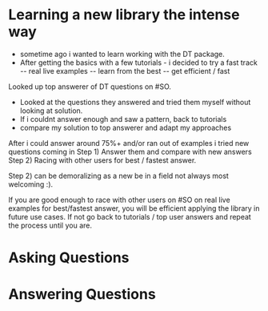 # Learning a new library the intense way
- sometime ago i wanted to learn working with the DT package.
- After getting the basics with a few tutorials - i decided to try a fast track
-- real live examples
-- learn from the best
-- get efficient / fast

Looked up top answerer of DT questions on #SO. 
- Looked at the questions they answered and tried them myself without looking at solution.
- If i couldnt answer enough and saw a pattern, back to tutorials
- compare my solution to top answerer and adapt my approaches

After i could answer around 75%+ and/or ran out of examples i tried new questions coming in
Step 1) Answer them and compare with new answers
Step 2) Racing with other users for best / fastest answer.

Step 2) can be demoralizing as a new be in a field not always most welcoming :).

If you are good enough to race with other users on #SO on real live examples for best/fastest 
answer, you will be efficient applying the library in future use cases.
If not go back to tutorials / top user answers and repeat the process until you are.


# Asking Questions

# Answering Questions

